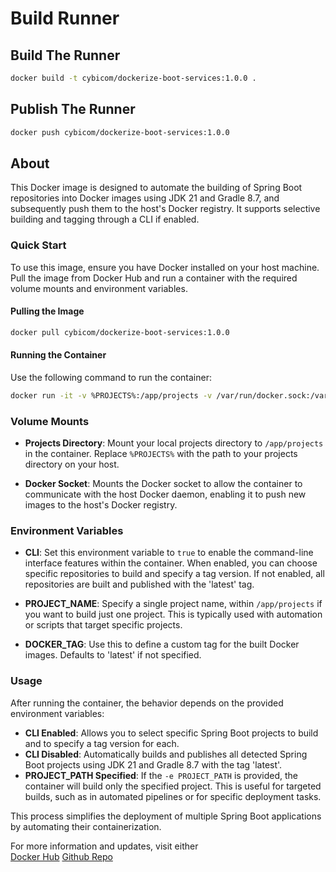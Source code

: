 # Build Runner

## Build The Runner

```bash
docker build -t cybicom/dockerize-boot-services:1.0.0 .
```

## Publish The Runner

```bash
docker push cybicom/dockerize-boot-services:1.0.0
```

## About 

This Docker image is designed to automate the building of Spring Boot repositories into Docker images using JDK 21 and Gradle 8.7, and subsequently push them to the host's Docker registry. It supports selective building and tagging through a CLI if enabled.

### Quick Start

To use this image, ensure you have Docker installed on your host machine. Pull the image from Docker Hub and run a container with the required volume mounts and environment variables.

#### Pulling the Image

```bash
docker pull cybicom/dockerize-boot-services:1.0.0
```

#### Running the Container

Use the following command to run the container:

```bash
docker run -it -v %PROJECTS%:/app/projects -v /var/run/docker.sock:/var/run/docker.sock -e CLI cybicom/dockerize-boot-services:1.0.0
```

### Volume Mounts

- **Projects Directory**: Mount your local projects directory to `/app/projects` in the container. Replace `%PROJECTS%` with the path to your projects directory on your host.
  
- **Docker Socket**: Mounts the Docker socket to allow the container to communicate with the host Docker daemon, enabling it to push new images to the host's Docker registry.

### Environment Variables

- **CLI**: Set this environment variable to `true` to enable the command-line interface features within the container. When enabled, you can choose specific repositories to build and specify a tag version. If not enabled, all repositories are built and published with the 'latest' tag.

- **PROJECT_NAME**: Specify a single project name, within `/app/projects` if you want to build just one project. This is typically used with automation or scripts that target specific projects.

- **DOCKER_TAG**: Use this to define a custom tag for the built Docker images. Defaults to 'latest' if not specified.

### Usage

After running the container, the behavior depends on the provided environment variables:
- **CLI Enabled**: Allows you to select specific Spring Boot projects to build and to specify a tag version for each.
- **CLI Disabled**: Automatically builds and publishes all detected Spring Boot projects using JDK 21 and Gradle 8.7 with the tag 'latest'.
- **PROJECT_PATH Specified**: If the `-e PROJECT_PATH` is provided, the container will build only the specified project. This is useful for targeted builds, such as in automated pipelines or for specific deployment tasks.

This process simplifies the deployment of multiple Spring Boot applications by automating their containerization.

For more information and updates, visit either     
[Docker Hub](https://hub.docker.com/repository/docker/cybicom/dockerize-boot-services/general)
[Github Repo](https://github.com/fluidnotions/publish-docker-images-using-jdk-21-and-gradle-8.7)
